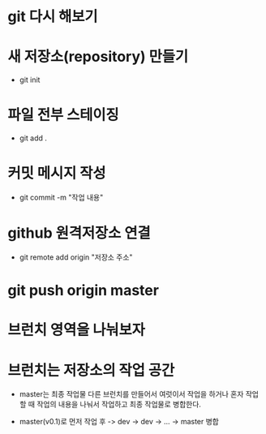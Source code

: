 # git 다시 해보기

# 새 저장소(repository) 만들기

- git init

# 파일 전부 스테이징

- git add .

# 커밋 메시지 작성

- git commit -m "작업 내용"

# github 원격저장소 연결

- git remote add origin "저장소 주소"

# git push origin master

# 브런치 영역을 나눠보자

# 브런치는 저장소의 작업 공간

- master는 최종 작업물 다른 브런치를 만들어서 여럿이서 작업을 하거나 혼자 작업할 때
  작업의 내용을 나눠서 작업하고 최종 작업물로 병합한다.

- master(v0.1)로 먼저 작업 후 -> dev -> dev -> ... -> master 병합
